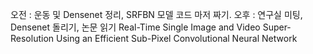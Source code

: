 오전 : 운동 및 Densenet 정리, SRFBN 모델 코드 마저 짜기.
오후 : 연구실 미팅, Densenet 돌리기, 논문 읽기 Real-Time Single Image and Video Super-Resolution Using an Efficient
Sub-Pixel Convolutional Neural Network
